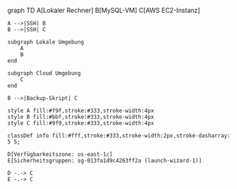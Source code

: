 graph TD
    A[Lokaler Rechner]
    B[MySQL-VM]
    C[AWS EC2-Instanz]

    A -->|SSH| B
    B -->|SSH| C

    subgraph Lokale Umgebung
        A
        B
    end

    subgraph Cloud Umgebung
        C
    end

    B -->|Backup-Skript| C

    style A fill:#f9f,stroke:#333,stroke-width:4px
    style B fill:#bbf,stroke:#333,stroke-width:4px
    style C fill:#9f9,stroke:#333,stroke-width:4px

    classDef info fill:#fff,stroke:#333,stroke-width:2px,stroke-dasharray: 5 5;
    
    D[Verfügbarkeitszone: us-east-1c]
    E[Sicherheitsgruppen: sg-013fa1d9c4263ff2a (launch-wizard-1)]
    
    D -.-> C
    E -.-> C
